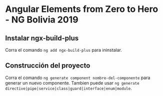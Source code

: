 # Angular Elements from Zero to Hero - NG Bolivia 2019 

## Instalar ngx-build-plus

Corra el comando `ng add ngx-build-plus` para ininstalar.

## Construcción del proyecto

Corra el comando `ng generate component nombre-del-componente` para generar un nuevo componente. Tambien puede usar `ng generate directive|pipe|service|class|guard|interface|enum|module`.
